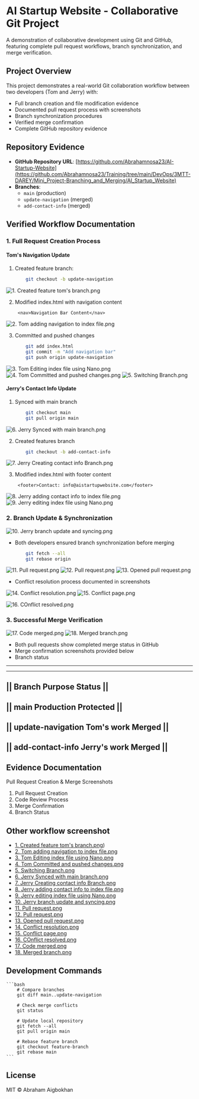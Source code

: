 # AI Startup Website - Collaborative Git Project

A demonstration of collaborative development using Git and GitHub, featuring complete pull request workflows, branch synchronization, and merge verification.

## Project Overview
This project demonstrates a real-world Git collaboration workflow between two developers (Tom and Jerry) with:
- Full branch creation and file modification evidence
- Documented pull request process with screenshots
- Branch synchronization procedures
- Verified merge confirmation
- Complete GitHub repository evidence

## Repository Evidence
- **GitHub Repository URL**: [https://github.com/Abrahamnosa23/AI-Startup-Website](https://github.com/Abrahamnosa23/Training/tree/main/DevOps/3MTT-DAREY/Mini_Project-Branching_and_Merging/AI_Startup_Website)
- **Branches**: 
  - `main` (production)
  - `update-navigation` (merged)
  - `add-contact-info` (merged)

## Verified Workflow Documentation

### 1. Full Request Creation Process

#### Tom's Navigation Update

1. Created feature branch:
	```bash
		git checkout -b update-navigation
   	```
 ![1. Created feature tom's branch.png](https://github.com/Abrahamnosa23/Training/blob/main/DevOps/3MTT-DAREY/Mini_Project-Branching_and_Merging/AI_Startup_Website/screenshot/1.%20Created%20feature%20tom's%20branch.png)

2. Modified index.html with navigation content

		<nav>Navigation Bar Content</nav>
![2. Tom adding navigation to index file.png](https://github.com/Abrahamnosa23/Training/blob/main/DevOps/3MTT-DAREY/Mini_Project-Branching_and_Merging/AI_Startup_Website/screenshot/2.%20Tom%20adding%20navigation%20to%20index%20file.png)

3. Committed and pushed changes
	```bash
		git add index.html
		git commit -m "Add navigation bar"
		git push origin update-navigation
	```
![3. Tom Editing index file using Nano.png](https://github.com/Abrahamnosa23/Training/blob/main/DevOps/3MTT-DAREY/Mini_Project-Branching_and_Merging/AI_Startup_Website/screenshot/3.%20Tom%20Editing%20index%20file%20using%20Nano.png)
![4. Tom Committed and pushed changes.png](https://github.com/Abrahamnosa23/Training/blob/main/DevOps/3MTT-DAREY/Mini_Project-Branching_and_Merging/AI_Startup_Website/screenshot/4.%20Tom%20Committed%20and%20pushed%20changes.png)
![5. Switching Branch.png](https://github.com/Abrahamnosa23/Training/blob/main/DevOps/3MTT-DAREY/Mini_Project-Branching_and_Merging/AI_Startup_Website/screenshot/5.%20Switching%20Branch.png)


#### Jerry's Contact Info Update

1. Synced with main branch
	```bash
		git checkout main
		git pull origin main
	```
![6. Jerry Synced with main branch.png](https://github.com/Abrahamnosa23/Training/blob/main/DevOps/3MTT-DAREY/Mini_Project-Branching_and_Merging/AI_Startup_Website/screenshot/6.%20Jerry%20Synced%20with%20main%20branch.png)

2. Created features branch
	```bash
		git checkout -b add-contact-info
	```
![7. Jerry Creating contact info Branch.png](https://github.com/Abrahamnosa23/Training/blob/main/DevOps/3MTT-DAREY/Mini_Project-Branching_and_Merging/AI_Startup_Website/screenshot/7.%20Jerry%20Creating%20contact%20info%20Branch.png)

3. Modified index.html with footer content
	
		<footer>Contact: info@aistartupwebsite.com</footer>
![8. Jerry adding contact info to index file.png](https://github.com/Abrahamnosa23/Training/blob/main/DevOps/3MTT-DAREY/Mini_Project-Branching_and_Merging/AI_Startup_Website/screenshot/8.%20Jerry%20adding%20contact%20info%20to%20index%20file.png)
![9. Jerry editing index file using Nano.png](https://github.com/Abrahamnosa23/Training/blob/main/DevOps/3MTT-DAREY/Mini_Project-Branching_and_Merging/AI_Startup_Website/screenshot/9.%20Jerry%20editing%20index%20file%20using%20Nano.png)

### 2. Branch Update & Synchronization

![10. Jerry branch update and syncing.png](https://github.com/Abrahamnosa23/Training/blob/main/DevOps/3MTT-DAREY/Mini_Project-Branching_and_Merging/AI_Startup_Website/screenshot/10.%20Jerry%20branch%20update%20and%20syncing.png)

* Both developers ensured branch synchronization before merging
	```bash
		git fetch --all
		git rebase origin
	```
![11. Pull request.png](https://github.com/Abrahamnosa23/Training/blob/main/DevOps/3MTT-DAREY/Mini_Project-Branching_and_Merging/AI_Startup_Website/screenshot/11.%20Pull%20request.png)
![12. Pull request.png](https://github.com/Abrahamnosa23/Training/blob/main/DevOps/3MTT-DAREY/Mini_Project-Branching_and_Merging/AI_Startup_Website/screenshot/12.%20Pull%20request.png)
![13. Opened pull request.png](https://github.com/Abrahamnosa23/Training/blob/main/DevOps/3MTT-DAREY/Mini_Project-Branching_and_Merging/AI_Startup_Website/screenshot/13.%20Opened%20pull%20request.png)

* Conflict resolution process documented in screenshots

![14. Conflict resolution.png](https://github.com/Abrahamnosa23/Training/blob/main/DevOps/3MTT-DAREY/Mini_Project-Branching_and_Merging/AI_Startup_Website/screenshot/14.%20Conflict%20resolution.png)
![15. Conflict page.png](https://github.com/Abrahamnosa23/Training/blob/main/DevOps/3MTT-DAREY/Mini_Project-Branching_and_Merging/AI_Startup_Website/screenshot/15.%20Conflict%20page.png)

![16. COnflict resolved.png](https://github.com/Abrahamnosa23/Training/blob/main/DevOps/3MTT-DAREY/Mini_Project-Branching_and_Merging/AI_Startup_Website/screenshot/16.%20COnflict%20resolved.png)

### 3. Successful Merge Verification

![17. Code merged.png](https://github.com/Abrahamnosa23/Training/blob/main/DevOps/3MTT-DAREY/Mini_Project-Branching_and_Merging/AI_Startup_Website/screenshot/17.%20Code%20merged.png)
![18. Merged branch.png](https://github.com/Abrahamnosa23/Training/blob/main/DevOps/3MTT-DAREY/Mini_Project-Branching_and_Merging/AI_Startup_Website/screenshot/18.%20Merged%20branch.png)

* Both pull requests show completed merge status in GitHub
* Merge confirmation screenshots provided below
* Branch status
		
-----------------------------------------------------------------
-----------------------------------------------------------------
|| Branch		Purpose			Status         || 
-----------------------------------------------------------------
|| main			Production		Protected      ||
-----------------------------------------------------------------
|| update-navigation	Tom's work		Merged         ||
-----------------------------------------------------------------
|| add-contact-info	Jerry's work		Merged         ||
-----------------------------------------------------------------

## Evidence Documentation

Pull Request Creation & Merge Screenshots

1. Pull Request Creation
2. Code Review Process
3. Merge Confirmation
4. Branch Status

## Other workflow screenshot

- [1. Created feature tom's branch.png](https://github.com/Abrahamnosa23/Training/blob/main/DevOps/3MTT-DAREY/Mini_Project-Branching_and_Merging/AI_Startup_Website/screenshot/1.%20Created%20feature%20tom's%20branch.png))
- [2. Tom adding navigation to index file.png](https://github.com/Abrahamnosa23/Training/blob/main/DevOps/3MTT-DAREY/Mini_Project-Branching_and_Merging/AI_Startup_Website/screenshot/2.%20Tom%20adding%20navigation%20to%20index%20file.png)
- [3. Tom Editing index file using Nano.png](https://github.com/Abrahamnosa23/Training/blob/main/DevOps/3MTT-DAREY/Mini_Project-Branching_and_Merging/AI_Startup_Website/screenshot/3.%20Tom%20Editing%20index%20file%20using%20Nano.png)
- [4. Tom Committed and pushed changes.png](https://github.com/Abrahamnosa23/Training/blob/main/DevOps/3MTT-DAREY/Mini_Project-Branching_and_Merging/AI_Startup_Website/screenshot/4.%20Tom%20Committed%20and%20pushed%20changes.png)
- [5. Switching Branch.png](https://github.com/Abrahamnosa23/Training/blob/main/DevOps/3MTT-DAREY/Mini_Project-Branching_and_Merging/AI_Startup_Website/screenshot/5.%20Switching%20Branch.png)
- [6. Jerry Synced with main branch.png](https://github.com/Abrahamnosa23/Training/blob/main/DevOps/3MTT-DAREY/Mini_Project-Branching_and_Merging/AI_Startup_Website/screenshot/6.%20Jerry%20Synced%20with%20main%20branch.png)
- [7. Jerry Creating contact info Branch.png](https://github.com/Abrahamnosa23/Training/blob/main/DevOps/3MTT-DAREY/Mini_Project-Branching_and_Merging/AI_Startup_Website/screenshot/7.%20Jerry%20Creating%20contact%20info%20Branch.png)
- [8. Jerry adding contact info to index file.png](https://github.com/Abrahamnosa23/Training/blob/main/DevOps/3MTT-DAREY/Mini_Project-Branching_and_Merging/AI_Startup_Website/screenshot/8.%20Jerry%20adding%20contact%20info%20to%20index%20file.png)
- [9. Jerry editing index file using Nano.png](https://github.com/Abrahamnosa23/Training/blob/main/DevOps/3MTT-DAREY/Mini_Project-Branching_and_Merging/AI_Startup_Website/screenshot/9.%20Jerry%20editing%20index%20file%20using%20Nano.png)
- [10. Jerry branch update and syncing.png](https://github.com/Abrahamnosa23/Training/blob/main/DevOps/3MTT-DAREY/Mini_Project-Branching_and_Merging/AI_Startup_Website/screenshot/10.%20Jerry%20branch%20update%20and%20syncing.png)
- [11. Pull request.png](https://github.com/Abrahamnosa23/Training/blob/main/DevOps/3MTT-DAREY/Mini_Project-Branching_and_Merging/AI_Startup_Website/screenshot/11.%20Pull%20request.png)
- [12. Pull request.png](https://github.com/Abrahamnosa23/Training/blob/main/DevOps/3MTT-DAREY/Mini_Project-Branching_and_Merging/AI_Startup_Website/screenshot/12.%20Pull%20request.png)
- [13. Opened pull request.png](https://github.com/Abrahamnosa23/Training/blob/main/DevOps/3MTT-DAREY/Mini_Project-Branching_and_Merging/AI_Startup_Website/screenshot/13.%20Opened%20pull%20request.png)
- [14. Conflict resolution.png](https://github.com/Abrahamnosa23/Training/blob/main/DevOps/3MTT-DAREY/Mini_Project-Branching_and_Merging/AI_Startup_Website/screenshot/14.%20Conflict%20resolution.png)
- [15. Conflict page.png](https://github.com/Abrahamnosa23/Training/blob/main/DevOps/3MTT-DAREY/Mini_Project-Branching_and_Merging/AI_Startup_Website/screenshot/15.%20Conflict%20page.png)
- [16. COnflict resolved.png](https://github.com/Abrahamnosa23/Training/blob/main/DevOps/3MTT-DAREY/Mini_Project-Branching_and_Merging/AI_Startup_Website/screenshot/16.%20COnflict%20resolved.png)
- [17. Code merged.png](https://github.com/Abrahamnosa23/Training/blob/main/DevOps/3MTT-DAREY/Mini_Project-Branching_and_Merging/AI_Startup_Website/screenshot/17.%20Code%20merged.png)
- [18. Merged branch.png](https://github.com/Abrahamnosa23/Training/blob/main/DevOps/3MTT-DAREY/Mini_Project-Branching_and_Merging/AI_Startup_Website/screenshot/18.%20Merged%20branch.png)

## Development Commands

	```bash
		# Compare branches
		git diff main..update-navigation

		# Check merge conflicts
		git status

		# Update local repository
		git fetch --all
		git pull origin main

		# Rebase feature branch
		git checkout feature-branch
		git rebase main
	```

## License

MIT © Abraham Aigbokhan
